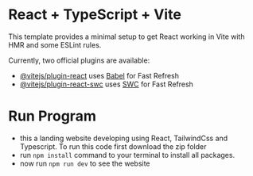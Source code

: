 # React + TypeScript + Vite <br>

This template provides a minimal setup to get React working in Vite with HMR and some ESLint rules.     <br>

Currently, two official plugins are available:    

- [@vitejs/plugin-react](https://github.com/vitejs/vite-plugin-react/blob/main/packages/plugin-react/README.md) uses [Babel](https://babeljs.io/) for Fast Refresh   
- [@vitejs/plugin-react-swc](https://github.com/vitejs/vite-plugin-react-swc) uses [SWC](https://swc.rs/) for Fast Refresh    

  
# Run Program
- this a landing website developing using React, TailwindCss and Typescript. To run this code first download the zip folder       
- run `npm install` command to your terminal to install all packages.    
- now run `npm run dev` to see the website    
 
 
